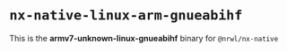 # `nx-native-linux-arm-gnueabihf`

This is the **armv7-unknown-linux-gnueabihf** binary for `@nrwl/nx-native`

